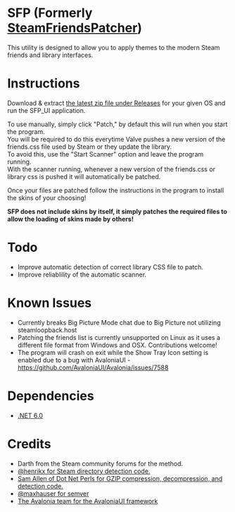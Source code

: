 # SFP (Formerly [SteamFriendsPatcher](https://github.com/PhantomGamers/SteamFriendsPatcher))

This utility is designed to allow you to apply themes to the modern Steam friends and library interfaces.  

# Instructions

Download & extract [the latest zip file under Releases](https://github.com/PhantomGamers/SFP/releases/latest) for your given OS and run the SFP_UI application.  
  
To use manually, simply click "Patch," by default this will run when you start the program.  
You will be required to do this everytime Valve pushes a new version of the friends.css file used by Steam or they update the library.  
To avoid this, use the "Start Scanner" option and leave the program running.  
With the scanner running, whenever a new version of the friends.css or library css is pushed it will automatically be patched.  

Once your files are patched follow the instructions in the program to install the skins of your choosing!

**SFP does not include skins by itself, it simply patches the required files to allow the loading of skins made by others!**

# Todo
* Improve automatic detection of correct library CSS file to patch.
* Improve reliablility of the automatic scanner.

# Known Issues
* Currently breaks Big Picture Mode chat due to Big Picture not utilizing steamloopback.host
* Patching the friends list is currently unsupported on Linux as it uses a different file format from Windows and OSX. Contributions welcome!
* The program will crash on exit while the Show Tray Icon setting is enabled due to a bug with AvaloniaUI - https://github.com/AvaloniaUI/Avalonia/issues/7588

# Dependencies
* [.NET 6.0](https://dotnet.microsoft.com/en-us/download/dotnet/6.0)

# Credits
* Darth from the Steam community forums for the method.
* [@henrikx for Steam directory detection code.](https://github.com/henrikx/metroskininstaller)
* [Sam Allen of Dot Net Perls for GZIP compression, decompression, and detection code.](https://www.dotnetperls.com/decompress)
* [@maxhauser for semver](https://github.com/maxhauser/semver)
* [The Avalonia team for the AvaloniaUI framework](https://github.com/AvaloniaUI/Avalonia)
